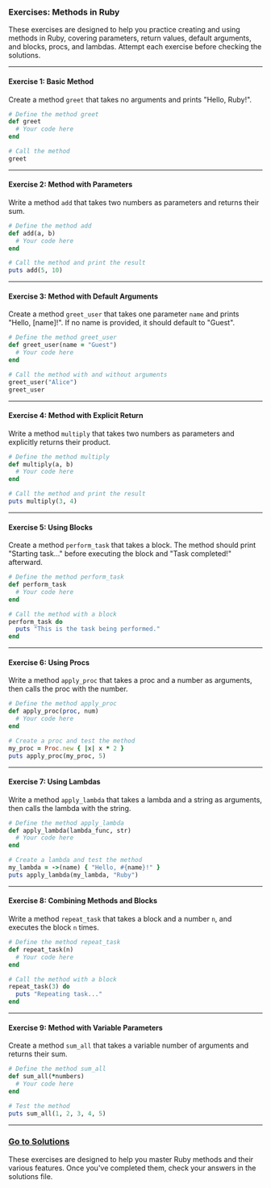 ### Exercises: Methods in Ruby

These exercises are designed to help you practice creating and using methods in Ruby, covering parameters, return values, default arguments, and blocks, procs, and lambdas. Attempt each exercise before checking the solutions.

---

#### **Exercise 1: Basic Method**
Create a method `greet` that takes no arguments and prints "Hello, Ruby!".

```ruby
# Define the method greet
def greet
  # Your code here
end

# Call the method
greet
```

---

#### **Exercise 2: Method with Parameters**
Write a method `add` that takes two numbers as parameters and returns their sum.

```ruby
# Define the method add
def add(a, b)
  # Your code here
end

# Call the method and print the result
puts add(5, 10)
```

---

#### **Exercise 3: Method with Default Arguments**
Create a method `greet_user` that takes one parameter `name` and prints "Hello, [name]!". If no name is provided, it should default to "Guest".

```ruby
# Define the method greet_user
def greet_user(name = "Guest")
  # Your code here
end

# Call the method with and without arguments
greet_user("Alice")
greet_user
```

---

#### **Exercise 4: Method with Explicit Return**
Write a method `multiply` that takes two numbers as parameters and explicitly returns their product.

```ruby
# Define the method multiply
def multiply(a, b)
  # Your code here
end

# Call the method and print the result
puts multiply(3, 4)
```

---

#### **Exercise 5: Using Blocks**
Create a method `perform_task` that takes a block. The method should print "Starting task..." before executing the block and "Task completed!" afterward.

```ruby
# Define the method perform_task
def perform_task
  # Your code here
end

# Call the method with a block
perform_task do
  puts "This is the task being performed."
end
```

---

#### **Exercise 6: Using Procs**
Write a method `apply_proc` that takes a proc and a number as arguments, then calls the proc with the number.

```ruby
# Define the method apply_proc
def apply_proc(proc, num)
  # Your code here
end

# Create a proc and test the method
my_proc = Proc.new { |x| x * 2 }
puts apply_proc(my_proc, 5)
```

---

#### **Exercise 7: Using Lambdas**
Write a method `apply_lambda` that takes a lambda and a string as arguments, then calls the lambda with the string.

```ruby
# Define the method apply_lambda
def apply_lambda(lambda_func, str)
  # Your code here
end

# Create a lambda and test the method
my_lambda = ->(name) { "Hello, #{name}!" }
puts apply_lambda(my_lambda, "Ruby")
```

---

#### **Exercise 8: Combining Methods and Blocks**
Write a method `repeat_task` that takes a block and a number `n`, and executes the block `n` times.

```ruby
# Define the method repeat_task
def repeat_task(n)
  # Your code here
end

# Call the method with a block
repeat_task(3) do
  puts "Repeating task..."
end
```

---

#### **Exercise 9: Method with Variable Parameters**
Create a method `sum_all` that takes a variable number of arguments and returns their sum.

```ruby
# Define the method sum_all
def sum_all(*numbers)
  # Your code here
end

# Test the method
puts sum_all(1, 2, 3, 4, 5)
```

---

### [Go to Solutions](./methods_solutions.md)
These exercises are designed to help you master Ruby methods and their various features. Once you've completed them, check your answers in the solutions file.
